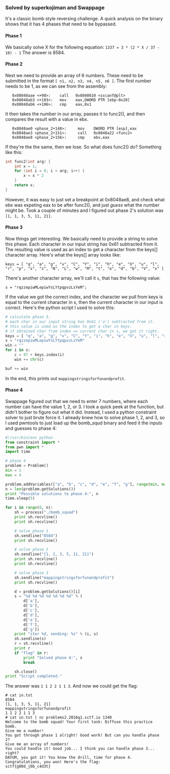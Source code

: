 ### Solved by superkojiman and Swappage

It's a classic bomb style reversing challenge. A quick analysis on the binary shows that it has 4 phases that need to be bypassed. 

#### Phase 1

We basically solve X for the following equation:  `1337 = 3 * (2 * X / 37 - 18) - 1`
The answer is 8584.

#### Phase 2

Next we need to provide an array of 6 numbers. These need to be submitted in the format `[ n1, n2, n3, n4, n5, n6 ]`. The first number needs to be 1, as we can see from the assembly:

```
   0x08048aae <+98>:    call   0x8048610 <sscanf@plt>
   0x08048ab3 <+103>:   mov    eax,DWORD PTR [ebp-0x20]
   0x08048ab6 <+106>:   cmp    eax,0x1
```

It then takes the number in our array, passes it to func2(), and then compares the result with a value in ebx.

```
   0x8048ae0 <phase_2+148>:     mov    DWORD PTR [esp],eax
   0x8048ae3 <phase_2+151>:     call   0x8048a22 <func2>
   0x8048ae8 <phase_2+156>:     cmp    ebx,eax
```

If they're the the same, then we lose. So what does func2() do? Something like this:

```c
int func2(int arg) {
    int x = 1;
    for (int i = 0; i < arg; i++) {
        x = x * 2
    }
    return x;
}
```

However, it was easy to just set a breakpoint at 0x8048ae8, and check what ebx was expeting eax to be after func2(), and just *guess* what the number might be. Took a couple of minutes and I figured out phase 2's solution was `[1, 1, 3, 5, 11, 21]`. 

#### Phase 3

Now things get interesting. We basically need to provide a string to solve this phase. Each character in our input string has 0x61 subtracted from it. The resulting value is used as an index to get a character from the keys[] character array. Here's what the keys[] array looks like:

```
keys = [ "q", "a", "g", "v", "C", "Y", "i", "h", "e", "X", "u", "l", "r", "p", "s", "z", "N", "L", "w", "M", "t", "o", "d", "b", "V", "x" ]
```

There's another character array, we'll call it `s`, that has the following value:

```
s = "rqzzepiwMLepiwYsLYtpqpvzLsYeM"; 
```

If the value we got the correct index, and the character we pull from keys is equal to the current character in s, then the current character in our input is correct. Here's the python script I used to solve this:

```python
# calculate phase 3.
# each char in our input string has 0x61 ('a') subtracted from it.
# this value is used as the index to get a char in keys.
# if obtained char from index == current char in s, we got it right.
keys = [ "q", "a", "g", "v", "C", "Y", "i", "h", "e", "X", "u", "l", "r", "p", "s", "z", "N", "L", "w", "M", "t", "o", "d", "b", "V", "x" ]
s = "rqzzepiwMLepiwYsLYtpqpvzLsYeM"
win = ""
for i in s:
    c = 97 + keys.index(i)
    win += chr(c)

buf += win
```

In the end, this prints out `mappingstringsforfunandprofit`.

#### Phase 4
Swappage figured out that we need to enter 7 numbers, where each number can have the value 1, 2, or 3. I took a quick peek at the function, but didn't bother to figure out what it did. Instead, I used a python constraint solver to just brute force it. I already knew how to solve phase 1, 2, and 3, so I used pwntools to just load up the bomb_squd binary and feed it the inputs and guesses to phase 4: 

```python
#!/usr/bin/env python
from constraint import *
from pwn import *
import time

# phase 4
problem = Problem()
min = 1
max = 4

problem.addVariables(["a", "b", "c", "d", "e", "f", "g"], range(min, max))
n = len(problem.getSolutions())
print "Possible solutions to phase 4:", n
time.sleep(5)

for i in range(0, n):
    sh = process("./bomb_squad")
    print sh.recvline()
    print sh.recvline()

    # solve phase 1
    sh.sendline("8584")
    print sh.recvline()

    # solve phase 2
    sh.sendline("[1, 1, 3, 5, 11, 21]")
    print sh.recvline()
    print sh.recvline()

    # solve phase 3
    sh.sendline("mappingstringsforfunandprofit")
    print sh.recvline()

    d = problem.getSolutions()[i]
    s = "%d %d %d %d %d %d %d" % (
        d['a'],
        d['b'],
        d['c'],
        d['d'],
        d['e'],
        d['f'],
        d['g'])
    print "iter %d, sending: %s" % (i, s)
    sh.sendline(s)
    r = sh.recvline()
    print r
    if "flag" in r:
        print "Solved phase 4:", s
        break

    sh.close()
print "Script completed."
```

The answer was `1 1 2 2 1 1 3`. And now we could get the flag:

```
# cat in.txt
8584
[1, 1, 3, 5, 11, 21]
mappingstringsforfunandprofit
1 1 2 2 1 1 3
# cat in.txt | nc problems2.2016q1.sctf.io 1340
Welcome to the bomb squad! Your first task: Diffuse this practice bomb.
Give me a number!
You got through phase 1 alright! Good work! But can you handle phase 2?
Give me an array of numbers!
You could handle it! Good job... I think you can handle phase 3... right?
DAYUM, you got it! You know the drill, time for phase 4.
Congratulations, you won! Here's the flag:
sctf{g00d_j0b_c4d3t}
```
